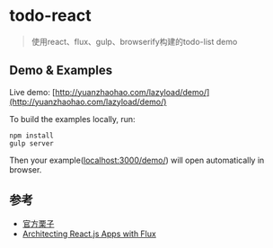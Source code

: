 todo-react
=====
> 使用react、flux、gulp、browserify构建的todo-list demo

## Demo & Examples

Live demo: [http://yuanzhaohao.com/lazyload/demo/](http://yuanzhaohao.com/lazyload/demo/)

To build the examples locally, run:

```
npm install
gulp server
```

Then your example([localhost:3000/demo/](localhost:3000/demo/)) will open automatically in browser.
## 参考

* [官方栗子](https://facebook.github.io/flux/docs/todo-list.html)
* [Architecting React.js Apps with Flux](http://tylermcginnis.com/reactjs-tutorial-pt-3-architecting-react-js-apps-with-flux/)
